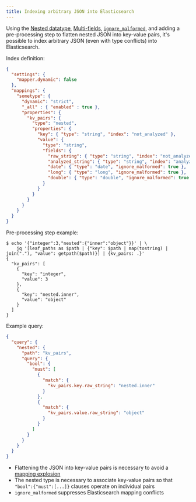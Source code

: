 ```yaml
---
title: Indexing arbitrary JSON into Elasticsearch
---
```


Using the [Nested datatype][1], [Multi-fields][2], [`ignore_malformed`][3], and adding a pre-processing step to flatten nested JSON into key-value pairs, it's possible to index arbitrary JSON (even with type conflicts) into Elasticsearch.

Index definition:

```json
{
  "settings": {
    "mapper.dynamic": false
  },
  "mappings": {
    "sometype": {
      "dynamic": "strict",
      "_all" : { "enabled" : true },
      "properties": {
        "kv_pairs": {
          "type": "nested",
          "properties": {
            "key": { "type": "string", "index": "not_analyzed" },
            "value": {
              "type": "string",
              "fields": {
                "raw_string": { "type": "string", "index": "not_analyzed" },
                "analyzed_string": { "type": "string", "index": "analyzed" },
                "date": { "type": "date", "ignore_malformed": true },
                "long": { "type": "long", "ignore_malformed": true },
                "double": { "type": "double", "ignore_malformed": true }
              }
            }
          }
        }
      }
    }
  }
}
```

Pre-processing step example:

```
$ echo '{"integer":3,"nested":{"inner":"object"}}' | \
    jq '[leaf_paths as $path | {"key": $path | map(tostring) | join("."), "value": getpath($path)}] | {kv_pairs: .}'
{
  "kv_pairs": [
    {
      "key": "integer",
      "value": 3
    },
    {
      "key": "nested.inner",
      "value": "object"
    }
  ]
}
```

Example query:

```json
{
  "query": {
    "nested": {
      "path": "kv_pairs",
      "query": {
        "bool": {
          "must": [
            {
              "match": {
                "kv_pairs.key.raw_string": "nested.inner"
              }
            },
            {
              "match": {
                "kv_pairs.value.raw_string": "object"
              }
            }
          ]
        }
      }
    }
  }
}
```

- Flattening the JSON into key-value pairs is necessary to avoid a [mapping explosion][4]
- The nested type is necessary to associate key-value pairs so that `"bool":{"must":[...]}` clauses operate on individual pairs
- `ignore_malformed` suppresses Elasticsearch mapping conflicts

[1]: https://www.elastic.co/guide/en/elasticsearch/reference/2.4/nested.html
[2]: https://www.elastic.co/guide/en/elasticsearch/reference/2.4/multi-fields.html
[3]: https://www.elastic.co/guide/en/elasticsearch/reference/2.4/ignore-malformed.html
[4]: https://www.elastic.co/blog/found-crash-elasticsearch#mapping-explosion
